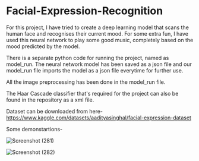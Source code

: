 # Facial-Expression-Recognition

For this project, I have tried to create a deep learning model that scans the human face and recognises their current mood. For some extra fun, I have used this neural network to play some good music, completely based on the mood predicted by the model.

There is a separate python code for running the project, named as model_run. The neural network model has been saved as a json file and our model_run file imports the model as a json file everytime for further use.

All the image preprocessing has been done in the model_run file.

The Haar Cascade classifier that's required for the project can also be found in the repository as a xml file.

Dataset can be downloaded from here- https://www.kaggle.com/datasets/aadityasinghal/facial-expression-dataset


Some demonstartions-


![Screenshot (281)](https://user-images.githubusercontent.com/84060696/172152129-a4b8be0e-c031-4bbd-bf8c-ac40f9149191.png)


![Screenshot (282)](https://user-images.githubusercontent.com/84060696/172152192-337aad22-45e3-4456-a007-343c7b84a098.png)
